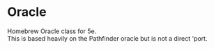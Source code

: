 # Oracle
Homebrew Oracle class for 5e.</br>
This is based heavily on the Pathfinder oracle but is not a direct 'port.
